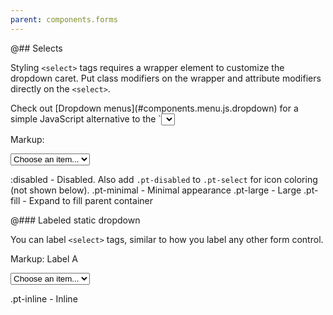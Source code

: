 ```yaml
---
parent: components.forms
---
```


@## Selects

Styling `<select>` tags requires a wrapper element to customize the dropdown caret. Put class
modifiers on the wrapper and attribute modifiers directly on the `<select>`.

<div class="pt-callout pt-intent-primary pt-icon-info-sign">
Check out [Dropdown menus](#components.menu.js.dropdown) for a simple JavaScript alternative
to the `<select>` tag.
</div>

Markup:
<div class="pt-select {{.modifier}}">
<select {{:modifier}}>
<option selected>Choose an item...</option>
<option value="1">One</option>
<option value="2">Two</option>
<option value="3">Three</option>
<option value="4">Four</option>
</select>
</div>

:disabled - Disabled. Also add <code>.pt-disabled</code> to <code>.pt-select</code> for icon coloring (not shown below).
.pt-minimal - Minimal appearance
.pt-large - Large
.pt-fill - Expand to fill parent container



@### Labeled static dropdown

You can label `<select>` tags, similar to how you label any other form control.

Markup:
<label class="pt-label {{.modifier}}">
Label A
<div class="pt-select">
<select>
<option selected>Choose an item...</option>
<option value="1">One</option>
</select>
</div>
</label>

.pt-inline - Inline

